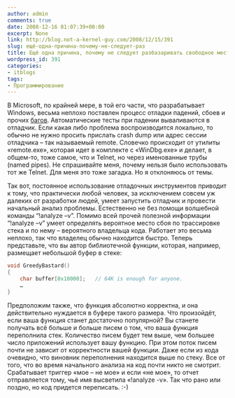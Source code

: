 ```yaml
---
author: admin
comments: true
date: 2008-12-16 01:07:39+00:00
excerpt: None
link: http://blog.not-a-kernel-guy.com/2008/12/15/391
slug: ещё-одна-причина-почему-не-следует-раз
title: Ещё одна причина, почему не следует разбазаривать свободное место в стеке.
wordpress_id: 391
categories:
- itblogs
tags:
- Программирование
---
```


В Microsoft, по крайней мере, в той его части, что разрабатывает Windows, весьма неплохо поставлен процесс отладки падений, сбоев и прочих [багов](http://ru.wikipedia.org/wiki/%D0%91%D0%B0%D0%B3). Автоматические тесты при падении вываливаются в отладчик. Если какая либо проблема воспроизводится локально, то обычно не нужно просить прислать crash dump или адрес сессии отладчика – так называемый remote. Словечко происходит от утилиты «remote.exe», которая идет в комплекте с «WinDbg.exe» и делает, в общем-то, тоже самое, что и Telnet, но через именованные трубы (named pipes). Не спрашивайте меня, почему нельзя было использовать тот же Telnet. Для меня это тоже загадка. Но я отклоняюсь от темы.

Так вот, постоянное использование отладочных инструментов приводит к тому, что практически любой человек, за исключением совсем уж далеких от разработки людей, умеет запустить отладчик и провести начальный анализ проблемы. Естественно не без помощи волшебной команды “!analyze –v”. Помимо всей прочей полезной информации “!analyze –v” умеет определять вероятное место сбоя по трассировке стека и по нему – вероятного владельца кода. Работает это весьма неплохо, так что владелец обычно находится быстро.
Теперь представьте, что вы автор библиотечной функции, которая, например, размещает небольшой буфер в стеке:

```cpp
void GreedyBastard()
{
	char buffer[0x10000];	// 64K is enough for anyone.
	…
}
```

Предположим также, что функция абсолютно корректна, и она действительно нуждается в буфере такого размера. Что произойдёт, если ваша функция станет достаточно популярной? Вы станете получать всё больше и больше писем о том, что ваша функция переполнила стек. Количество писем будет тем выше, чем большее число приложений использует вашу функцию. При этом поток писем почти не зависит от корректности вашей функции. Даже если из кода очевидно, что виновник переполнения находится выше по стеку. Все от того, что во время начального анализа на код почти никто не смотрит. Срабатывает триггер «мое – не мое» и если «не мое», то отчет отправляется тому, чьё имя высветила «!analyze -v». Так что рано или поздно, но код придется переписать. :-)
